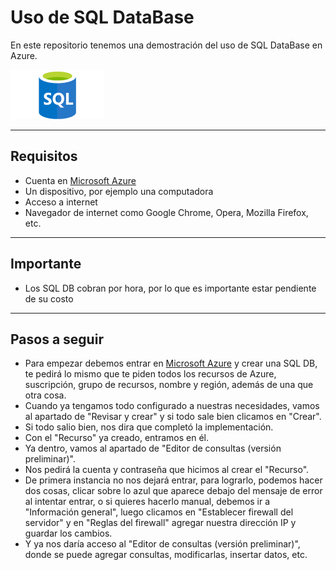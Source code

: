 # Uso de SQL DataBase
En este repositorio tenemos una demostración del uso de SQL DataBase en Azure.

![Microsoft-Azure-SQL-DB](images\Microsoft-Azure-SQL-DB.png)

---

## Requisitos
- Cuenta en [Microsoft Azure](https://portal.azure.com)
- Un dispositivo, por ejemplo una computadora
- Acceso a internet
- Navegador de internet como Google Chrome, Opera, Mozilla Firefox, etc.

---

## Importante
- Los SQL DB cobran por hora, por lo que es importante estar pendiente de su costo

---

## Pasos a seguir
- Para empezar debemos entrar en [Microsoft Azure](https://portal.azure.com) y crear una SQL DB, te pedirá lo mismo que te piden todos los recursos de Azure, suscripción, grupo de recursos, nombre y región, además de una que otra cosa.
- Cuando ya tengamos todo configurado a nuestras necesidades, vamos al apartado de "Revisar y crear" y si todo sale bien clicamos en "Crear".
- Si todo salio bien, nos dira que completó la implementación.
- Con el "Recurso" ya creado, entramos en él. 
- Ya dentro, vamos al apartado de "Editor de consultas (versión preliminar)".
- Nos pedirá la cuenta y contraseña que hicimos al crear el "Recurso".
- De primera instancia no nos dejará entrar, para lograrlo, podemos hacer dos cosas, clicar sobre lo azul que aparece debajo del mensaje de error al intentar entrar, o si quieres hacerlo manual, debemos ir a "Información general", luego clicamos en "Establecer firewall del servidor" y en "Reglas del firewall" agregar nuestra dirección IP y guardar los cambios.
- Y ya nos daría acceso al "Editor de consultas (versión preliminar)", donde se puede agregar consultas, modificarlas, insertar datos, etc.